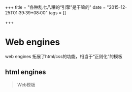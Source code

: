 +++
title = "各种乱七八糟的“引擎”是干嘛的"
date = "2015-12-25T01:39:39+08:00"
tags = []

+++


# Web engines
web engines 拓展了html/css的功能，相当于“正则化”的模板

## html engines
> Web模板         